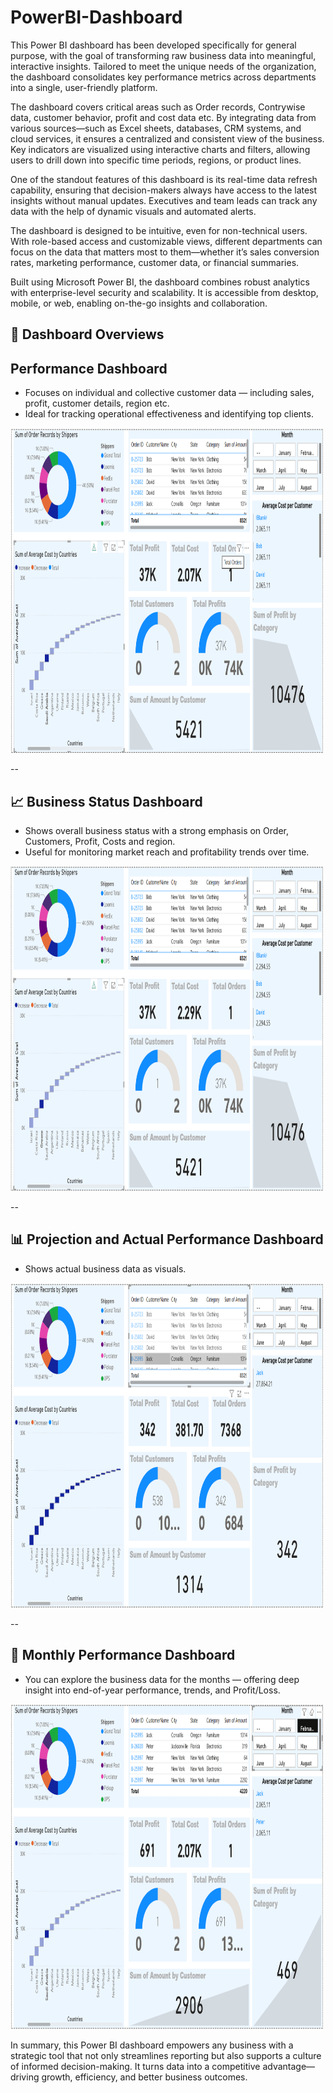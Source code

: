 # PowerBI-Dashboard

This Power BI dashboard has been developed specifically for general purpose, with the goal of transforming raw business data into meaningful, interactive insights. Tailored to meet the unique needs of the organization, the dashboard consolidates key performance metrics across departments into a single, user-friendly platform.

The dashboard covers critical areas such as Order records, Contrywise data, customer behavior, profit and cost data etc. By integrating data from various sources—such as Excel sheets, databases, CRM systems, and cloud services, it ensures a centralized and consistent view of the business. Key indicators are visualized using interactive charts and filters, allowing users to drill down into specific time periods, regions, or product lines.

One of the standout features of this dashboard is its real-time data refresh capability, ensuring that decision-makers always have access to the latest insights without manual updates. Executives and team leads can track any data with the help of dynamic visuals and automated alerts.

The dashboard is designed to be intuitive, even for non-technical users. With role-based access and customizable views, different departments can focus on the data that matters most to them—whether it’s sales conversion rates, marketing performance, customer data, or financial summaries.

Built using Microsoft Power BI, the dashboard combines robust analytics with enterprise-level security and scalability. It is accessible from desktop, mobile, or web, enabling on-the-go insights and collaboration.

## 🧩 Dashboard Overviews

## <span><i class="fa fa-tachometer" aria-hidden="true"></i></span> Performance Dashboard
- Focuses on individual and collective customer data — including sales, profit, customer details, region etc. 
- Ideal for tracking operational effectiveness and identifying top clients.

<img src="https://github.com/rajibsahani-29/PowerBI-Dashboard/blob/main/PB1.png" alt="Image" width="500" height="520">

--

## 📈 Business Status Dashboard
- Shows overall business status with a strong emphasis on Order, Customers, Profit, Costs and region. 
- Useful for monitoring market reach and profitability trends over time.

<img src="https://github.com/rajibsahani-29/PowerBI-Dashboard/blob/main/PB4.png" alt="Image" width="500" height="520">

--

## 📊 Projection and Actual Performance Dashboard
- Shows actual business data as visuals. 

<img src="https://github.com/rajibsahani-29/PowerBI-Dashboard/blob/main/PB3.png" alt="Image" width="500" height="520">

--

## 📆 Monthly Performance Dashboard
- You can explore the business data for the months — offering deep insight into end-of-year performance, trends, and Profit/Loss.

<img src="https://github.com/rajibsahani-29/PowerBI-Dashboard/blob/main/PB2.png" alt="Image" width="500" height="520">



In summary, this Power BI dashboard empowers any business with a strategic tool that not only streamlines reporting but also supports a culture of informed decision-making. It turns data into a competitive advantage—driving growth, efficiency, and better business outcomes.

